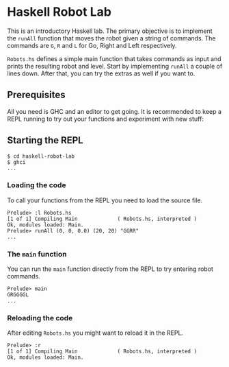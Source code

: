 # Haskell Robot Lab

This is an introductory Haskell lab. The primary objective is to implement the
`runAll` function that moves the robot given a string of commands. The commands
are `G`, `R` and `L` for Go, Right and Left respectively.

`Robots.hs` defines a simple main function that takes commands as input and
prints the resulting robot and level. Start by implementing `runAll` a couple
of lines down. After that, you can try the extras as well if you want to.

## Prerequisites

All you need is GHC and an editor to get going. It is recommended to keep a REPL
running to try out your functions and experiment with new stuff:

## Starting the REPL

```
$ cd haskell-robot-lab
$ ghci
...
```

### Loading the code

To call your functions from the REPL you need to load the source file.

```
Prelude> :l Robots.hs
[1 of 1] Compiling Main             ( Robots.hs, interpreted )
Ok, modules loaded: Main.
Prelude> runAll (0, 0, 0.0) (20, 20) "GGRR"
...
```

### The `main` function

You can run the `main` function directly from the REPL to try entering robot
commands.

```
Prelude> main
GRGGGGL
...
```

### Reloading the code

After editing `Robots.hs` you might want to reload it in the REPL.

```
Prelude> :r
[1 of 1] Compiling Main             ( Robots.hs, interpreted )
Ok, modules loaded: Main.
```
